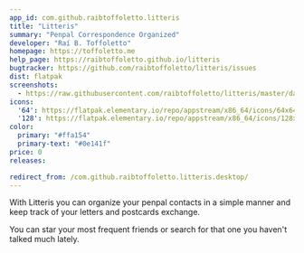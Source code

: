 ```yaml
---
app_id: com.github.raibtoffoletto.litteris
title: "Litteris"
summary: "Penpal Correspondence Organized"
developer: "Raí B. Toffoletto"
homepage: https://toffoletto.me
help_page: https://raibtoffoletto.github.io/litteris
bugtracker: https://github.com/raibtoffoletto/litteris/issues
dist: flatpak
screenshots:
  - https://raw.githubusercontent.com/raibtoffoletto/litteris/master/data/com.github.raibtoffoletto.litteris.screenshot.png
icons:
  '64': https://flatpak.elementary.io/repo/appstream/x86_64/icons/64x64/com.github.raibtoffoletto.litteris.png
  '128': https://flatpak.elementary.io/repo/appstream/x86_64/icons/128x128/com.github.raibtoffoletto.litteris.png
color:
  primary: "#ffa154"
  primary-text: "#0e141f"
price: 0
releases:

redirect_from: /com.github.raibtoffoletto.litteris.desktop/
---
```


<p>With Litteris you can organize your penpal contacts in a simple manner and keep track of your letters and postcards exchange.</p>
<p>You can star your most frequent friends or search for that one you haven't talked much lately.</p>